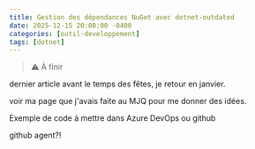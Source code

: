 ```yaml
---
title: Gestion des dépendances NuGet avec dotnet-outdated
date: 2025-12-15 20:00:00 -0400
categories: [outil-developpement]
tags: [dotnet]
---
```


> ⚠️ À finir

dernier article avant le temps des fêtes, je retour en janvier.

voir ma page que j'avais faite au MJQ pour me donner des idées.

Exemple de code à mettre dans Azure DevOps ou github

github agent?!